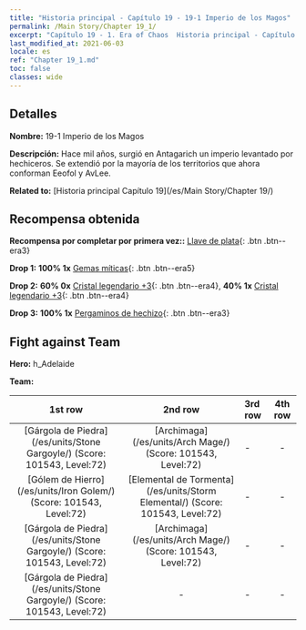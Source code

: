```yaml
---
title: "Historia principal - Capítulo 19 - 19-1 Imperio de los Magos"
permalink: /Main Story/Chapter 19_1/
excerpt: "Capítulo 19 - 1. Era of Chaos  Historia principal - Capítulo 19_1. 19-1 Imperio de los Magos"
last_modified_at: 2021-06-03
locale: es
ref: "Chapter 19_1.md"
toc: false
classes: wide
---
```


## Detalles

 **Nombre:** 19-1 Imperio de los Magos

 **Descripción:** Hace mil años, surgió en Antagarich un imperio levantado por hechiceros. Se extendió por la mayoría de los territorios que ahora conforman Eeofol y AvLee.

 **Related to:** [Historia principal Capítulo 19](/es/Main Story/Chapter 19/)

## Recompensa obtenida

 **Recompensa por completar por primera vez::** [Llave de plata](/ItemsES/con_693/){: .btn .btn--era3}

 **Drop 1:** **100% 1x** [Gemas míticas](/ItemsES/mat_65/){: .btn .btn--era5}

 **Drop 2:** **60% 0x** [Cristal legendario +3](/ItemsES/mat_59/){: .btn .btn--era4}, **40% 1x** [Cristal legendario +3](/ItemsES/mat_59/){: .btn .btn--era4}

 **Drop 3:** **100% 1x** [Pergaminos de hechizo](/ItemsES/con_694/){: .btn .btn--era3}


## Fight against Team
 **Hero:** h_Adelaide

 **Team:**


  | 1st row | 2nd row | 3rd row | 4th row |
  |:----:|:----:|:----|:----:|
  | [Gárgola de Piedra](/es/units/Stone Gargoyle/) (Score: 101543, Level:72)  | [Archimaga](/es/units/Arch Mage/) (Score: 101543, Level:72)  | - | - |
  | [Gólem de Hierro](/es/units/Iron Golem/) (Score: 101543, Level:72)  | [Elemental de Tormenta](/es/units/Storm Elemental/) (Score: 101543, Level:72)  | - | - |
  | [Gárgola de Piedra](/es/units/Stone Gargoyle/) (Score: 101543, Level:72)  | [Archimaga](/es/units/Arch Mage/) (Score: 101543, Level:72)  | - | - |
  | [Gárgola de Piedra](/es/units/Stone Gargoyle/) (Score: 101543, Level:72)  | - | - | - |


